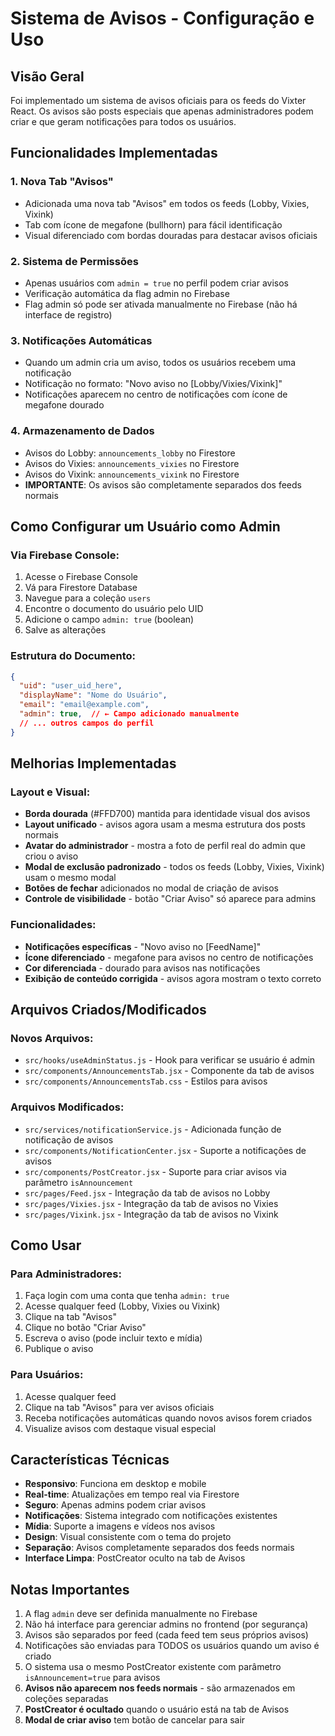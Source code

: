 # Sistema de Avisos - Configuração e Uso

## Visão Geral
Foi implementado um sistema de avisos oficiais para os feeds do Vixter React. Os avisos são posts especiais que apenas administradores podem criar e que geram notificações para todos os usuários.

## Funcionalidades Implementadas

### 1. Nova Tab "Avisos"
- Adicionada uma nova tab "Avisos" em todos os feeds (Lobby, Vixies, Vixink)
- Tab com ícone de megafone (bullhorn) para fácil identificação
- Visual diferenciado com bordas douradas para destacar avisos oficiais

### 2. Sistema de Permissões
- Apenas usuários com `admin = true` no perfil podem criar avisos
- Verificação automática da flag admin no Firebase
- Flag admin só pode ser ativada manualmente no Firebase (não há interface de registro)

### 3. Notificações Automáticas
- Quando um admin cria um aviso, todos os usuários recebem uma notificação
- Notificação no formato: "Novo aviso no [Lobby/Vixies/Vixink]"
- Notificações aparecem no centro de notificações com ícone de megafone dourado

### 4. Armazenamento de Dados
- Avisos do Lobby: `announcements_lobby` no Firestore
- Avisos do Vixies: `announcements_vixies` no Firestore  
- Avisos do Vixink: `announcements_vixink` no Firestore
- **IMPORTANTE**: Os avisos são completamente separados dos feeds normais

## Como Configurar um Usuário como Admin

### Via Firebase Console:
1. Acesse o Firebase Console
2. Vá para Firestore Database
3. Navegue para a coleção `users`
4. Encontre o documento do usuário pelo UID
5. Adicione o campo `admin: true` (boolean)
6. Salve as alterações

### Estrutura do Documento:
```json
{
  "uid": "user_uid_here",
  "displayName": "Nome do Usuário",
  "email": "email@example.com",
  "admin": true,  // ← Campo adicionado manualmente
  // ... outros campos do perfil
}
```

## Melhorias Implementadas

### Layout e Visual:
- **Borda dourada** (#FFD700) mantida para identidade visual dos avisos
- **Layout unificado** - avisos agora usam a mesma estrutura dos posts normais
- **Avatar do administrador** - mostra a foto de perfil real do admin que criou o aviso
- **Modal de exclusão padronizado** - todos os feeds (Lobby, Vixies, Vixink) usam o mesmo modal
- **Botões de fechar** adicionados no modal de criação de avisos
- **Controle de visibilidade** - botão "Criar Aviso" só aparece para admins

### Funcionalidades:
- **Notificações específicas** - "Novo aviso no [FeedName]"
- **Ícone diferenciado** - megafone para avisos no centro de notificações
- **Cor diferenciada** - dourado para avisos nas notificações
- **Exibição de conteúdo corrigida** - avisos agora mostram o texto correto

## Arquivos Criados/Modificados

### Novos Arquivos:
- `src/hooks/useAdminStatus.js` - Hook para verificar se usuário é admin
- `src/components/AnnouncementsTab.jsx` - Componente da tab de avisos
- `src/components/AnnouncementsTab.css` - Estilos para avisos

### Arquivos Modificados:
- `src/services/notificationService.js` - Adicionada função de notificação de avisos
- `src/components/NotificationCenter.jsx` - Suporte a notificações de avisos
- `src/components/PostCreator.jsx` - Suporte para criar avisos via parâmetro `isAnnouncement`
- `src/pages/Feed.jsx` - Integração da tab de avisos no Lobby
- `src/pages/Vixies.jsx` - Integração da tab de avisos no Vixies
- `src/pages/Vixink.jsx` - Integração da tab de avisos no Vixink

## Como Usar

### Para Administradores:
1. Faça login com uma conta que tenha `admin: true`
2. Acesse qualquer feed (Lobby, Vixies ou Vixink)
3. Clique na tab "Avisos"
4. Clique no botão "Criar Aviso"
5. Escreva o aviso (pode incluir texto e mídia)
6. Publique o aviso

### Para Usuários:
1. Acesse qualquer feed
2. Clique na tab "Avisos" para ver avisos oficiais
3. Receba notificações automáticas quando novos avisos forem criados
4. Visualize avisos com destaque visual especial

## Características Técnicas

- **Responsivo**: Funciona em desktop e mobile
- **Real-time**: Atualizações em tempo real via Firestore
- **Seguro**: Apenas admins podem criar avisos
- **Notificações**: Sistema integrado com notificações existentes
- **Mídia**: Suporte a imagens e vídeos nos avisos
- **Design**: Visual consistente com o tema do projeto
- **Separação**: Avisos completamente separados dos feeds normais
- **Interface Limpa**: PostCreator oculto na tab de Avisos

## Notas Importantes

1. A flag `admin` deve ser definida manualmente no Firebase
2. Não há interface para gerenciar admins no frontend (por segurança)
3. Avisos são separados por feed (cada feed tem seus próprios avisos)
4. Notificações são enviadas para TODOS os usuários quando um aviso é criado
5. O sistema usa o mesmo PostCreator existente com parâmetro `isAnnouncement=true` para avisos
6. **Avisos não aparecem nos feeds normais** - são armazenados em coleções separadas
7. **PostCreator é ocultado** quando o usuário está na tab de Avisos
8. **Modal de criar aviso** tem botão de cancelar para sair
